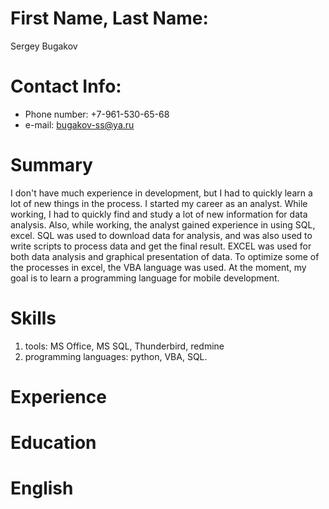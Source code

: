 # First Name, Last Name:
Sergey Bugakov

# Contact Info:
- Phone number: +7-961-530-65-68
- e-mail: bugakov-ss@ya.ru

# Summary
I don't have much experience in development, but I had to quickly learn a lot of new things in the process. I started my career as an analyst. While working, I had to quickly find and study a lot of new information for data analysis. Also, while working, the analyst gained experience in using SQL, excel. SQL was used to download data for analysis, and was also used to write scripts to process data and get the final result. EXCEL was used for both data analysis and graphical presentation of data. To optimize some of the processes in excel, the VBA language was used.
At the moment, my goal is to learn a programming language for mobile development.

# Skills 

1. tools: MS Office, MS SQL, Thunderbird, redmine
2. programming languages: python, VBA, SQL.

# Experience



# Education


# English
